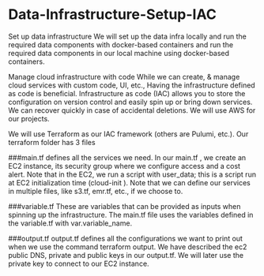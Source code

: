 # Data-Infrastructure-Setup-IAC

Set up data infrastructure
We will set up the data infra locally  and run the required data components with docker-based containers and 
run the required data components in our local machine using docker-based containers.

 Manage cloud infrastructure with code
While we can create, & manage cloud services with custom code, UI, etc., Having the infrastructure defined as code is beneficial. Infrastructure as code (IAC) allows you to store the configuration on version control and easily spin up or bring down services. We can recover quickly in case of accidental deletions. We will use AWS for our projects.

We will use Terraform as our IAC framework (others are Pulumi, etc.). Our terraform folder has 3 files

###main.tf 
defines all the services we need. In our main.tf , we create an EC2 instance, its security group where we configure access and a cost alert. Note that in the EC2, we run a script with user_data; this is a script run at EC2 initialization time (cloud-init ). Note that we can define our services in multiple files, like s3.tf, emr.tf, etc., if we choose to.

###variable.tf 
These are  variables that can be provided as inputs when spinning up the infrastructure. The main.tf file uses the variables defined in the variable.tf with var.variable_name.

###output.tf
output.tf defines all the configurations we want to print out when we use the command terraform output. We have described the ec2 public DNS, private and public keys in our output.tf. We will later use the private key to connect to our EC2 instance.
